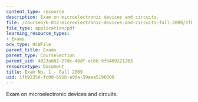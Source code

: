 ```yaml
---
content_type: resource
description: Exam on microelectronic devices and circuits.
file: /courses/6-012-microelectronic-devices-and-circuits-fall-2009/1fb9235dfc00691ba90a59aea5196000_MIT6_012F09_exam1.pdf
file_type: application/pdf
learning_resource_types:
- Exams
ocw_type: OCWFile
parent_title: Exams
parent_type: CourseSection
parent_uid: 4023a661-27dc-40df-ec6b-9fb469221263
resourcetype: Document
title: Exam No. 1 - Fall 2009
uid: 1fb9235d-fc00-691b-a90a-59aea5196000
---
```

Exam on microelectronic devices and circuits.

